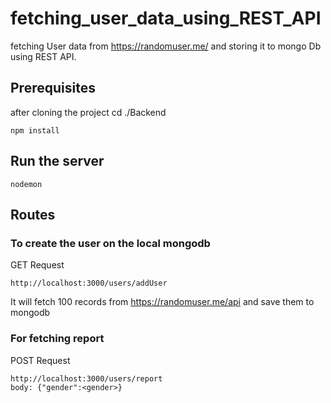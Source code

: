 # fetching_user_data_using_REST_API

fetching User data from https://randomuser.me/ and storing it to mongo Db using REST API.

## Prerequisites

after cloning the project cd ./Backend

```
npm install
```

## Run the server

```
nodemon
```

## Routes

### To create the user on the local mongodb

GET Request

```
http://localhost:3000/users/addUser
```

It will fetch 100 records from https://randomuser.me/api and save them to mongodb

### For fetching report

POST Request

```
http://localhost:3000/users/report
body: {"gender":<gender>}
```
